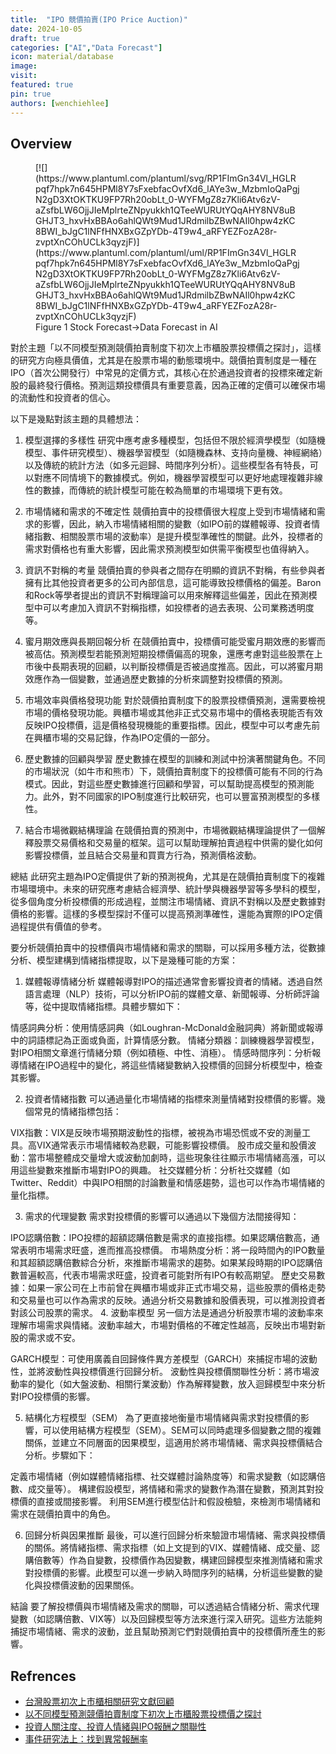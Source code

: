 ```yaml
---
title:  "IPO 競價拍賣(IPO Price Auction)"
date: 2024-10-05
draft: true
categories: ["AI","Data Forecast"]
icon: material/database
image:
visit:
featured: true
pin: true
authors: [wenchiehlee]
---
```


## Overview

<figure markdown="span">
[![](https://www.plantuml.com/plantuml/svg/RP1FImGn34Vl_HGLRpqf7hpk7n645HPMl8Y7sFxebfacOvfXd6_lAYe3w_MzbmIoQaPgjN2gD3XtOKTKU9FP7Rh20obLt_0-WYFMgZ8z7Kli6Atv6zV-aZsfbLW6OjjJIeMplrteZNpyukkh1QTeeWURUtYQqAHY8NV8uBGHJT3_hxvHxBBAo6ahlQWt9Mud1JRdmilbZBwNAIl0hpw4zKC8BWI_bJgC1lNFfHNXBxGZpYDb-4T9w4_aRFYEZFozA28r-zvptXnCOhUCLk3qyzjF)](https://www.plantuml.com/plantuml/uml/RP1FImGn34Vl_HGLRpqf7hpk7n645HPMl8Y7sFxebfacOvfXd6_lAYe3w_MzbmIoQaPgjN2gD3XtOKTKU9FP7Rh20obLt_0-WYFMgZ8z7Kli6Atv6zV-aZsfbLW6OjjJIeMplrteZNpyukkh1QTeeWURUtYQqAHY8NV8uBGHJT3_hxvHxBBAo6ahlQWt9Mud1JRdmilbZBwNAIl0hpw4zKC8BWI_bJgC1lNFfHNXBxGZpYDb-4T9w4_aRFYEZFozA28r-zvptXnCOhUCLk3qyzjF)
  <figcaption>Figure 1 Stock Forecast->Data Forecast in AI</figcaption>
</figure>


對於主題「以不同模型預測競價拍賣制度下初次上市櫃股票投標價之探討」，這樣的研究方向極具價值，尤其是在股票市場的動態環境中。競價拍賣制度是一種在IPO（首次公開發行）中常見的定價方式，其核心在於通過投資者的投標來確定新股的最終發行價格。預測這類投標價具有重要意義，因為正確的定價可以確保市場的流動性和投資者的信心。

以下是幾點對該主題的具體想法：

1. 模型選擇的多樣性
研究中應考慮多種模型，包括但不限於經濟學模型（如隨機模型、事件研究模型）、機器學習模型（如隨機森林、支持向量機、神經網絡）以及傳統的統計方法（如多元迴歸、時間序列分析）。這些模型各有特長，可以對應不同情境下的數據模式。例如，機器學習模型可以更好地處理複雜非線性的數據，而傳統的統計模型可能在較為簡單的市場環境下更有效。

2. 市場情緒和需求的不確定性
競價拍賣中的投標價很大程度上受到市場情緒和需求的影響，因此，納入市場情緒相關的變數（如IPO前的媒體報導、投資者情緒指數、相關股票市場的波動率）是提升模型準確性的關鍵。此外，投標者的需求對價格也有重大影響，因此需求預測模型如供需平衡模型也值得納入。

3. 資訊不對稱的考量
競價拍賣的參與者之間存在明顯的資訊不對稱，有些參與者擁有比其他投資者更多的公司內部信息，這可能導致投標價格的偏差。Baron和Rock等學者提出的資訊不對稱理論可以用來解釋這些偏差，因此在預測模型中可以考慮加入資訊不對稱指標，如投標者的過去表現、公司業務透明度等。

4. 蜜月期效應與長期回報分析
在競價拍賣中，投標價可能受蜜月期效應的影響而被高估。預測模型若能預測短期投標價偏高的現象，還應考慮對這些股票在上市後中長期表現的回顧，以判斷投標價是否被過度推高。因此，可以將蜜月期效應作為一個變數，並通過歷史數據的分析來調整對投標價的預測。

5. 市場效率與價格發現功能
對於競價拍賣制度下的股票投標價預測，還需要檢視市場的價格發現功能。興櫃市場或其他非正式交易市場中的價格表現能否有效反映IPO投標價，這是價格發現機能的重要指標。因此，模型中可以考慮先前在興櫃市場的交易記錄，作為IPO定價的一部分。

6. 歷史數據的回顧與學習
歷史數據在模型的訓練和測試中扮演著關鍵角色。不同的市場狀況（如牛市和熊市）下，競價拍賣制度下的投標價可能有不同的行為模式。因此，對這些歷史數據進行回顧和學習，可以幫助提高模型的預測能力。此外，對不同國家的IPO制度進行比較研究，也可以豐富預測模型的多樣性。

7. 結合市場微觀結構理論
在競價拍賣的預測中，市場微觀結構理論提供了一個解釋股票交易價格和交易量的框架。這可以幫助理解拍賣過程中供需的變化如何影響投標價，並且結合交易量和買賣方行為，預測價格波動。

總結
此研究主題為IPO定價提供了新的預測視角，尤其是在競價拍賣制度下的複雜市場環境中。未來的研究應考慮結合經濟學、統計學與機器學習等多學科的模型，從多個角度分析投標價的形成過程，並關注市場情緒、資訊不對稱以及歷史數據對價格的影響。這樣的多模型探討不僅可以提高預測準確性，還能為實際的IPO定價過程提供有價值的參考。


要分析競價拍賣中的投標價與市場情緒和需求的關聯，可以採用多種方法，從數據分析、模型建構到情緒指標提取，以下是幾種可能的方案：

1. 媒體報導情緒分析
媒體報導對IPO的描述通常會影響投資者的情緒。透過自然語言處理（NLP）技術，可以分析IPO前的媒體文章、新聞報導、分析師評論等，從中提取情緒指標。具體步驟如下：

情感詞典分析：使用情感詞典（如Loughran-McDonald金融詞典）將新聞或報導中的詞語標記為正面或負面，計算情感分數。
情緒分類器：訓練機器學習模型，對IPO相關文章進行情緒分類（例如積極、中性、消極）。
情感時間序列：分析報導情緒在IPO過程中的變化，將這些情緒變數納入投標價的回歸分析模型中，檢查其影響。

2. 投資者情緒指數
可以通過量化市場情緒的指標來測量情緒對投標價的影響。幾個常見的情緒指標包括：

VIX指數：VIX是反映市場預期波動性的指標，被視為市場恐慌或不安的測量工具。高VIX通常表示市場情緒較為悲觀，可能影響投標價。
股市成交量和股價波動：當市場整體成交量增大或波動加劇時，這些現象往往顯示市場情緒高漲，可以用這些變數來推斷市場對IPO的興趣。
社交媒體分析：分析社交媒體（如Twitter、Reddit）中與IPO相關的討論數量和情感趨勢，這也可以作為市場情緒的量化指標。

3. 需求的代理變數
需求對投標價的影響可以通過以下幾個方法間接得知：

IPO認購倍數：IPO投標的超額認購倍數是需求的直接指標。如果認購倍數高，通常表明市場需求旺盛，進而推高投標價。
市場熱度分析：將一段時間內的IPO數量和其超額認購倍數綜合分析，來推斷市場需求的趨勢。如果某段時期的IPO認購倍數普遍較高，代表市場需求旺盛，投資者可能對所有IPO有較高期望。
歷史交易數據：如果一家公司在上市前曾在興櫃市場或非正式市場交易，這些股票的價格走勢和交易量也可以作為需求的反映。通過分析交易數據和股價表現，可以推測投資者對該公司股票的需求。
4. 波動率模型
另一個方法是通過分析股票市場的波動率來理解市場需求與情緒。波動率越大，市場對價格的不確定性越高，反映出市場對新股的需求或不安。

GARCH模型：可使用廣義自回歸條件異方差模型（GARCH）來捕捉市場的波動性，並將波動性與投標價進行回歸分析。
波動性與投標價關聯性分析：將市場波動率的變化（如大盤波動、相關行業波動）作為解釋變數，放入迴歸模型中來分析對IPO投標價的影響。

5. 結構化方程模型（SEM）
為了更直接地衡量市場情緒與需求對投標價的影響，可以使用結構方程模型（SEM）。SEM可以同時處理多個變數之間的複雜關係，並建立不同層面的因果模型，這適用於將市場情緒、需求與投標價結合分析。步驟如下：

定義市場情緒（例如媒體情緒指標、社交媒體討論熱度等）和需求變數（如認購倍數、成交量等）。
構建假設模型，將情緒和需求的變數作為潛在變數，預測其對投標價的直接或間接影響。
利用SEM進行模型估計和假設檢驗，來檢測市場情緒和需求在競價拍賣中的角色。

6. 回歸分析與因果推斷
最後，可以進行回歸分析來驗證市場情緒、需求與投標價的關係。將情緒指標、需求指標（如上文提到的VIX、媒體情緒、成交量、認購倍數等）作為自變數，投標價作為因變數，構建回歸模型來推測情緒和需求對投標價的影響。此模型可以進一步納入時間序列的結構，分析這些變數的變化與投標價波動的因果關係。

結論
要了解投標價與市場情緒及需求的關聯，可以透過結合情緒分析、需求代理變數（如認購倍數、VIX等）以及回歸模型等方法來進行深入研究。這些方法能夠捕捉市場情緒、需求的波動，並且幫助預測它們對競價拍賣中的投標價所產生的影響。

## Refrences
* [台灣股票初次上市櫃相關研究文獻回顧](https://econ.ntu.edu.tw/ter/new/data/new/TER44-1/441-3.pdf)
* [以不同模型預測競價拍賣制度下初次上市櫃股票投標價之探討]()
* [投資人關注度、投資人情緒與IPO報酬之關聯性](https://ndltd.ncl.edu.tw/cgi-bin/gs32/gsweb.cgi/login?o=dnclcdr&s=id=%22111CCU00304049%22.&searchmode=basic)
* [事件研究法上：找到異常報酬率](https://www.finlab.tw/event-study-1/#di_er_bu_yan_jiu_gu_jia_de_fan_ying_te_xing)